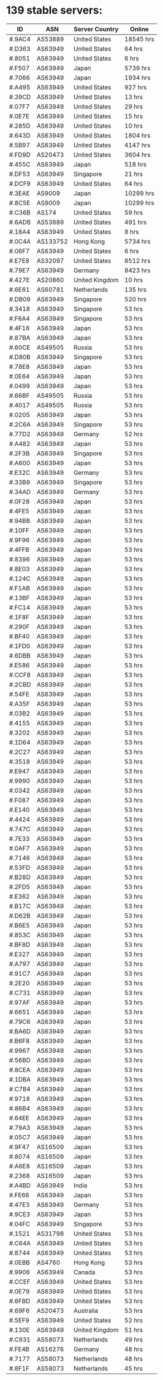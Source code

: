 # 139 stable servers:

| ID | ASN | Server Country | Online |
| ------ | ------ | ------ | ------ |
| #.9AC4 | AS53889 | United States | 18545 hrs |
| #.D363 | AS63949 | United States | 64 hrs |
| #.8051 | AS63949 | United States | 6 hrs |
| #.F507 | AS63949 | Japan | 5739 hrs |
| #.7066 | AS63949 | Japan | 1934 hrs |
| #.A495 | AS63949 | United States | 927 hrs |
| #.39CD | AS63949 | United States | 13 hrs |
| #.07F7 | AS63949 | United States | 29 hrs |
| #.0E7E | AS63949 | United States | 15 hrs |
| #.285D | AS63949 | United States | 10 hrs |
| #.643D | AS63949 | United States | 1804 hrs |
| #.5B97 | AS63949 | United States | 4147 hrs |
| #.FD9D | AS20473 | United States | 3604 hrs |
| #.455C | AS63949 | Japan | 518 hrs |
| #.DF53 | AS63949 | Singapore | 21 hrs |
| #.DCF9 | AS63949 | United States | 64 hrs |
| #.3EAE | AS9009 | Japan | 10299 hrs |
| #.8C5E | AS9009 | Japan | 10299 hrs |
| #.C36B | AS174 | United States | 59 hrs |
| #.6ADB | AS53889 | United States | 491 hrs |
| #.18A4 | AS63949 | United States | 8 hrs |
| #.0C4A | AS133752 | Hong Kong | 5734 hrs |
| #.06F7 | AS63949 | United States | 6 hrs |
| #.E7E8 | AS32097 | United States | 8512 hrs |
| #.79E7 | AS63949 | Germany | 8423 hrs |
| #.427E | AS20860 | United Kingdom | 10 hrs |
| #.6E61 | AS60781 | Netherlands | 135 hrs |
| #.DB09 | AS63949 | Singapore | 520 hrs |
| #.3418 | AS63949 | Singapore | 53 hrs |
| #.F6A4 | AS63949 | Singapore | 53 hrs |
| #.4F16 | AS63949 | Japan | 53 hrs |
| #.87BA | AS63949 | Japan | 53 hrs |
| #.60CE | AS49505 | Russia | 53 hrs |
| #.D80B | AS63949 | Singapore | 53 hrs |
| #.78E8 | AS63949 | Japan | 53 hrs |
| #.0E64 | AS63949 | Japan | 53 hrs |
| #.0499 | AS63949 | Japan | 53 hrs |
| #.66BF | AS49505 | Russia | 53 hrs |
| #.4017 | AS49505 | Russia | 53 hrs |
| #.0205 | AS63949 | Japan | 53 hrs |
| #.2C6A | AS63949 | Singapore | 53 hrs |
| #.77D2 | AS63949 | Germany | 52 hrs |
| #.A482 | AS63949 | Japan | 53 hrs |
| #.2F3B | AS63949 | Singapore | 53 hrs |
| #.A600 | AS63949 | Japan | 53 hrs |
| #.E32C | AS63949 | Germany | 53 hrs |
| #.33B9 | AS63949 | Singapore | 53 hrs |
| #.34AD | AS63949 | Germany | 53 hrs |
| #.0F28 | AS63949 | Japan | 53 hrs |
| #.4FE5 | AS63949 | Japan | 53 hrs |
| #.94BB | AS63949 | Japan | 53 hrs |
| #.10FF | AS63949 | Japan | 53 hrs |
| #.9F96 | AS63949 | Japan | 53 hrs |
| #.4FFB | AS63949 | Japan | 53 hrs |
| #.8396 | AS63949 | Japan | 53 hrs |
| #.8E03 | AS63949 | Japan | 53 hrs |
| #.124C | AS63949 | Japan | 53 hrs |
| #.F1AB | AS63949 | Japan | 53 hrs |
| #.13BF | AS63949 | Japan | 53 hrs |
| #.FC14 | AS63949 | Japan | 53 hrs |
| #.1F8F | AS63949 | Japan | 53 hrs |
| #.290F | AS63949 | Japan | 53 hrs |
| #.BF40 | AS63949 | Japan | 53 hrs |
| #.1FD0 | AS63949 | Japan | 53 hrs |
| #.6DBB | AS63949 | Japan | 53 hrs |
| #.E586 | AS63949 | Japan | 53 hrs |
| #.CCF8 | AS63949 | Japan | 53 hrs |
| #.2CBD | AS63949 | Japan | 53 hrs |
| #.54FE | AS63949 | Japan | 53 hrs |
| #.A35F | AS63949 | Japan | 53 hrs |
| #.03B2 | AS63949 | Japan | 53 hrs |
| #.4155 | AS63949 | Japan | 53 hrs |
| #.3202 | AS63949 | Japan | 53 hrs |
| #.1D64 | AS63949 | Japan | 53 hrs |
| #.2C27 | AS63949 | Japan | 53 hrs |
| #.3518 | AS63949 | Japan | 53 hrs |
| #.E947 | AS63949 | Japan | 53 hrs |
| #.9990 | AS63949 | Japan | 53 hrs |
| #.0342 | AS63949 | Japan | 53 hrs |
| #.F087 | AS63949 | Japan | 53 hrs |
| #.E140 | AS63949 | Japan | 53 hrs |
| #.4424 | AS63949 | Japan | 53 hrs |
| #.747C | AS63949 | Japan | 53 hrs |
| #.7E33 | AS63949 | Japan | 53 hrs |
| #.0AF7 | AS63949 | Japan | 53 hrs |
| #.7146 | AS63949 | Japan | 53 hrs |
| #.53FD | AS63949 | Japan | 53 hrs |
| #.B28D | AS63949 | Japan | 53 hrs |
| #.2FD5 | AS63949 | Japan | 53 hrs |
| #.E362 | AS63949 | Japan | 53 hrs |
| #.B17C | AS63949 | Japan | 53 hrs |
| #.D62B | AS63949 | Japan | 53 hrs |
| #.B6E5 | AS63949 | Japan | 53 hrs |
| #.853C | AS63949 | Japan | 53 hrs |
| #.BF8D | AS63949 | Japan | 53 hrs |
| #.E327 | AS63949 | Japan | 53 hrs |
| #.A797 | AS63949 | Japan | 53 hrs |
| #.91C7 | AS63949 | Japan | 53 hrs |
| #.2E20 | AS63949 | Japan | 53 hrs |
| #.C731 | AS63949 | Japan | 53 hrs |
| #.97AF | AS63949 | Japan | 53 hrs |
| #.6651 | AS63949 | Japan | 53 hrs |
| #.79C6 | AS63949 | Japan | 53 hrs |
| #.BA6D | AS63949 | Japan | 53 hrs |
| #.B6F8 | AS63949 | Japan | 53 hrs |
| #.9967 | AS63949 | Japan | 53 hrs |
| #.56BD | AS63949 | Japan | 53 hrs |
| #.8CEA | AS63949 | Japan | 53 hrs |
| #.1DBA | AS63949 | Japan | 53 hrs |
| #.C7B4 | AS63949 | Japan | 53 hrs |
| #.9718 | AS63949 | Japan | 53 hrs |
| #.86B4 | AS63949 | Japan | 53 hrs |
| #.64EE | AS63949 | Japan | 53 hrs |
| #.79A3 | AS63949 | Japan | 53 hrs |
| #.05C7 | AS63949 | Japan | 53 hrs |
| #.9F47 | AS16509 | Japan | 53 hrs |
| #.8074 | AS16509 | Japan | 53 hrs |
| #.A6E8 | AS16509 | Japan | 53 hrs |
| #.2368 | AS16509 | Japan | 53 hrs |
| #.A4BD | AS63949 | India | 53 hrs |
| #.FE66 | AS63949 | Japan | 53 hrs |
| #.47E3 | AS63949 | Germany | 53 hrs |
| #.9CE3 | AS63949 | Japan | 53 hrs |
| #.04FC | AS63949 | Singapore | 53 hrs |
| #.1521 | AS31798 | United States | 53 hrs |
| #.C64A | AS63949 | United States | 53 hrs |
| #.8744 | AS63949 | United States | 53 hrs |
| #.0EBB | AS4760 | Hong Kong | 53 hrs |
| #.9906 | AS63949 | Canada | 53 hrs |
| #.CCEF | AS63949 | United States | 53 hrs |
| #.0E79 | AS63949 | United States | 53 hrs |
| #.6FBD | AS63949 | United States | 53 hrs |
| #.69F6 | AS20473 | Australia | 53 hrs |
| #.5EF9 | AS63949 | United States | 52 hrs |
| #.130E | AS63949 | United Kingdom | 51 hrs |
| #.C931 | AS58073 | Netherlands | 49 hrs |
| #.FE4B | AS16276 | Germany | 48 hrs |
| #.7177 | AS58073 | Netherlands | 48 hrs |
| #.8F1F | AS58073 | Netherlands | 45 hrs |

